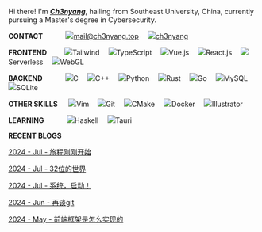 
Hi there! I'm [***Ch3nyang***](https://ch3nyang.top), hailing from Southeast University, China, currently pursuing a Master's degree in Cybersecurity.

**CONTACT**&emsp;&emsp;&emsp;
<a href="mailto:mail@ch3nyang.top" class="item"><img src="https://api.iconify.design/logos:google-gmail.svg" class="iconify" loading="lazy"><span>mail@ch3nyang.top</span></a>&emsp;
<a href="https://twitter.com/ch3nyang" class="item"><img src="https://api.iconify.design/logos:twitter.svg" class="iconify" loading="lazy"><span>ch3nyang</span></a>&emsp;

**FRONTEND**&emsp;&emsp;&nbsp;
<img src="https://api.iconify.design/vscode-icons:file-type-tailwind.svg" class="iconify" loading="lazy"><span>Tailwind</span>&emsp;
<img src="https://api.iconify.design/vscode-icons:file-type-typescript-official.svg" class="iconify" loading="lazy"><span>TypeScript</span>&emsp;
<img src="https://api.iconify.design/vscode-icons:file-type-vue.svg" class="iconify" loading="lazy"><span>Vue.js</span>&emsp;
<img src="https://api.iconify.design/vscode-icons:file-type-reactjs.svg" class="iconify" loading="lazy"><span>React.js</span>&emsp;
<img src="https://api.iconify.design/vscode-icons:file-type-serverless.svg" class="iconify" loading="lazy"><span>Serverless</span>&emsp;
<img src="https://api.iconify.design/vscode-icons:file-type-glsl.svg" class="iconify" loading="lazy"><span>WebGL</span>&emsp;

**BACKEND**&emsp;&emsp;&emsp;
<img src="https://api.iconify.design/vscode-icons:file-type-c3.svg" class="iconify" loading="lazy"><span>C</span>&emsp;
<img src="https://api.iconify.design/vscode-icons:file-type-cpp3.svg" class="iconify" loading="lazy"><span>C++</span>&emsp;
<img src="https://api.iconify.design/vscode-icons:file-type-python.svg" class="iconify" loading="lazy"><span>Python</span>&emsp;
<img src="https://api.iconify.design/vscode-icons:file-type-rust.svg" class="iconify" loading="lazy"><span>Rust</span>&emsp;
<img src="https://api.iconify.design/vscode-icons:file-type-go-gopher.svg" class="iconify" loading="lazy"><span>Go</span>&emsp;
<img src="https://api.iconify.design/vscode-icons:file-type-mysql.svg" class="iconify" loading="lazy"><span>MySQL</span>&emsp;
<img src="https://api.iconify.design/vscode-icons:file-type-sqlite.svg" class="iconify" loading="lazy"><span>SQLite</span>&emsp;

**OTHER SKILLS**&emsp;&nbsp;
<img src="https://api.iconify.design/vscode-icons:file-type-vim.svg" class="iconify" loading="lazy"><span>Vim</span>&emsp;
<img src="https://api.iconify.design/vscode-icons:file-type-git.svg" class="iconify" loading="lazy"><span>Git</span>&emsp;
<img src="https://api.iconify.design/vscode-icons:file-type-cmake.svg" class="iconify" loading="lazy"><span>CMake</span>&emsp;
<img src="https://api.iconify.design/vscode-icons:file-type-docker.svg" class="iconify" loading="lazy"><span>Docker</span>&emsp;
<img src="https://api.iconify.design/vscode-icons:file-type-ai.svg" class="iconify" loading="lazy"><span>Illustrator</span>&emsp;

**LEARNING**&emsp;&emsp;&emsp;
<img src="https://api.iconify.design/vscode-icons:file-type-haskell.svg" class="iconify" loading="lazy"><span>Haskell</span>&emsp;
<img src="https://api.iconify.design/vscode-icons:file-type-tauri.svg" class="iconify" loading="lazy"><span>Tauri</span>&emsp;

**RECENT BLOGS**

<!-- BLOG-POST-LIST:START --><p><a href= https://blog.ch3nyang.top/post/MiniOS64_3/ >2024 - Jul - 旅程刚刚开始</a></p><p><a href= https://blog.ch3nyang.top/post/MiniOS64_2/ >2024 - Jul - 32位的世界</a></p><p><a href= https://blog.ch3nyang.top/post/MiniOS64_1/ >2024 - Jul - 系统，启动！</a></p><p><a href= https://blog.ch3nyang.top/post/%E5%86%8D%E8%B0%88git/ >2024 - Jun - 再谈git</a></p><p><a href= https://blog.ch3nyang.top/post/%E5%89%8D%E7%AB%AF%E6%A1%86%E6%9E%B6%E6%98%AF%E6%80%8E%E4%B9%88%E5%AE%9E%E7%8E%B0%E7%9A%84/ >2024 - May - 前端框架是怎么实现的</a></p><!-- BLOG-POST-LIST:END -->
